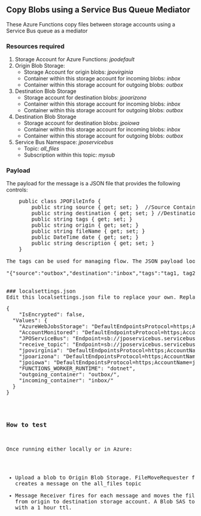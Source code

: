 ﻿## Copy Blobs using a Service Bus Queue Mediator
These Azure Functions copy files between storage accounts using a Service Bus queue as a mediator

### Resources required 
1. Storage Account for Azure Functions: *jpodefault*
2. Origin Blob Storage:
	* Storage Account for origin blobs: *jpovirginia*
    * Container within this storage account for incoming blobs: *inbox*
	* Container within this storage account for outgoing blobs: *outbox*
3. Destination Blob Storage
	* Storage account for destination blobs: *jpoarizona*
    * Container within this storage account for incoming blobs: *inbox*
	* Container within this storage account for outgoing blobs: *outbox*
4. Destination Blob Storage
	* Storage account for destination blobs: *jpoiowa*
    * Container within this storage account for incoming blobs: *inbox*
	* Container within this storage account for outgoing blobs: *outbox*
5. Service Bus Namespace: *jposervicebus*
	* Topic: *all_files*
	* Subscription within this topic: *mysub*

### Payload
The payload for the message is a JSON file that provides the following controls:
<pre>
    public class JPOFileInfo {
        public string source { get; set; }  //Source Container Name
        public string destination { get; set; } //Destination Container name
        public string tags { get; set; }
        public string origin { get; set; }
        public string fileName { get; set; }
        public DateTime date { get; set; }
        public string description { get; set; }
    }

The tags can be used for managing flow. The JSON payload looks like:

"{"source":"outbox","destination":"inbox","tags":"tag1, tag2, tag3","origin":"Elvis","fileName":"win10-vs.rdp","date":"2021-03-17T09:55:46.9883908-04:00","description":"Return to sender"}"


### localsettings.json
Edit this localsettings.json file to replace your own. Replace <YOUR_KEY_HERE> with values from your deployed resources.
<pre>
{
    "IsEncrypted": false,
  "Values": {
    "AzureWebJobsStorage": "DefaultEndpointsProtocol=https;AccountName=jpodefault;AccountKey=<YOUR_KEY_HERE>;EndpointSuffix=core.usgovcloudapi.net", //DefaultEndpointsProtocol=https;AccountName=rcdev1;AccountKey=kaqcWkmMv+51mwlw19bnhu4+a7rk5YnzwcXHqvG1ambF3mF6jkzRQwUbvihoPh7+WL1p5V6YE15DoCKyk86IgQ==;BlobEndpoint=https://rcdev1.blob.core.windows.net/;TableEndpoint=https://rcdev1.table.core.windows.net/;QueueEndpoint=https://rcdev1.queue.core.windows.net/;FileEndpoint=https://rcdev1.file.core.windows.net/",
    "AccountMonitored": "DefaultEndpointsProtocol=https;AccountName=jpovirginia;AccountKey=<YOUR_KEY_HERE>;EndpointSuffix=core.usgovcloudapi.net",
    "JPOServiceBus": "Endpoint=sb://jposervicebus.servicebus.usgovcloudapi.net/;SharedAccessKeyName=RootManageSharedAccessKey;SharedAccessKey<YOUR_KEY_HERE>",
    "receive_topic": "Endpoint=sb://jposervicebus.servicebus.usgovcloudapi.net/;SharedAccessKeyName=receive;SharedAccessKey=<YOUR_KEY_HERE>",
    "jpovirginia": "DefaultEndpointsProtocol=https;AccountName=jpovirginia;AccountKey=<YOUR_KEY_HERE>;EndpointSuffix=core.usgovcloudapi.net",
    "jpoarizona": "DefaultEndpointsProtocol=https;AccountName=jpoarizona;AccountKey=<YOUR_KEY_HERE>;EndpointSuffix=core.usgovcloudapi.net",
    "jpoiowa": "DefaultEndpointsProtocol=https;AccountName=jpoiowa;AccountKey=<YOUR_KEY_HERE>;EndpointSuffix=core.usgovcloudapi.net",
    "FUNCTIONS_WORKER_RUNTIME": "dotnet",
    "outgoing_container": "outbox/",
    "incoming_container": "inbox/"
  }
}
</pre>

### How to test
Once running either locally or in Azure:
* Upload a blob to Origin Blob Storage. FileMoveRequester fires and creates a message on the all_files topic
* Message Receiver fires for each message and moves the file requested from origin to destination storage account. A Blob SAS token is created with a 1 hour ttl.




